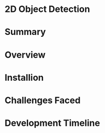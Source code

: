 # 2D Object Detection

# Summary

# Overview 

# Installion

# Challenges Faced

# Development Timeline



